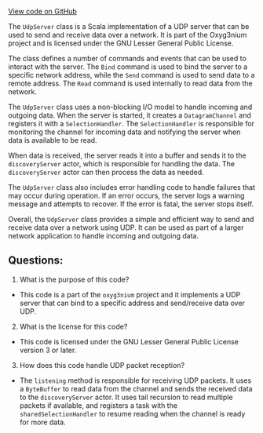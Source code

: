 [View code on GitHub](https://github.com/oxyg3nium/oxyg3nium/flow/src/main/scala/org/oxyg3nium/flow/network/udp/UdpServer.scala)

The `UdpServer` class is a Scala implementation of a UDP server that can be used to send and receive data over a network. It is part of the Oxyg3nium project and is licensed under the GNU Lesser General Public License.

The class defines a number of commands and events that can be used to interact with the server. The `Bind` command is used to bind the server to a specific network address, while the `Send` command is used to send data to a remote address. The `Read` command is used internally to read data from the network.

The `UdpServer` class uses a non-blocking I/O model to handle incoming and outgoing data. When the server is started, it creates a `DatagramChannel` and registers it with a `SelectionHandler`. The `SelectionHandler` is responsible for monitoring the channel for incoming data and notifying the server when data is available to be read.

When data is received, the server reads it into a buffer and sends it to the `discoveryServer` actor, which is responsible for handling the data. The `discoveryServer` actor can then process the data as needed.

The `UdpServer` class also includes error handling code to handle failures that may occur during operation. If an error occurs, the server logs a warning message and attempts to recover. If the error is fatal, the server stops itself.

Overall, the `UdpServer` class provides a simple and efficient way to send and receive data over a network using UDP. It can be used as part of a larger network application to handle incoming and outgoing data.
## Questions: 
 1. What is the purpose of this code?
- This code is a part of the `oxyg3nium` project and it implements a UDP server that can bind to a specific address and send/receive data over UDP.

2. What is the license for this code?
- This code is licensed under the GNU Lesser General Public License version 3 or later.

3. How does this code handle UDP packet reception?
- The `listening` method is responsible for receiving UDP packets. It uses a `ByteBuffer` to read data from the channel and sends the received data to the `discoveryServer` actor. It uses tail recursion to read multiple packets if available, and registers a task with the `sharedSelectionHandler` to resume reading when the channel is ready for more data.